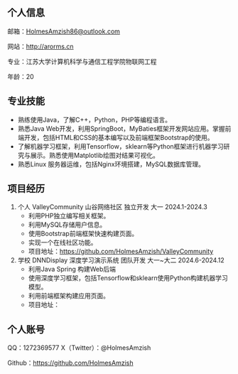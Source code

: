 ## 个人信息

邮箱：HolmesAmzish86@outlook.com

网站：http://arorms.cn

专业：江苏大学计算机科学与通信工程学院物联网工程

年龄：20

## 专业技能

- 熟练使用Java，了解C++，Python，PHP等编程语言。
- 熟悉Java Web开发，利用SpringBoot，MyBaties框架开发网站应用。掌握前端开发，包括HTML和CSS的基本编写以及前端框架Bootstrap的使用。
- 了解机器学习框架，利用Tensorflow，sklearn等Python框架进行机器学习研究与展示。熟悉使用Matplotlib绘图对结果可视化。
- 熟悉Linux 服务器运维，包括Nginx环境搭建，MySQL数据库管理。

## 项目经历

1. 个人 ValleyCommunity 山谷网络社区 独立开发 大一 2024.1-2024.3
   - 利用PHP独立编写相关框架。
   - 利用MySQL存储用户信息。
   - 使用Bootstrap前端框架快速构建页面。
   - 实现一个在线社区功能。
   - 项目地址：https://github.com/HolmesAmzish/ValleyCommunity
2. 学校 DNNDisplay 深度学习演示系统 团队开发 大一~大二 2024.6-2024.12
   - 利用Java Spring 构建Web后端
   - 使用深度学习框架，包括Tensorflow和sklearn使用Python构建机器学习模型。
   - 利用前端框架构建应用页面。
   - 项目地址：

## 个人账号

QQ：1272369577	X（Twitter）：@HolmesAmzish

Github：https://github.com/HolmesAmzish

